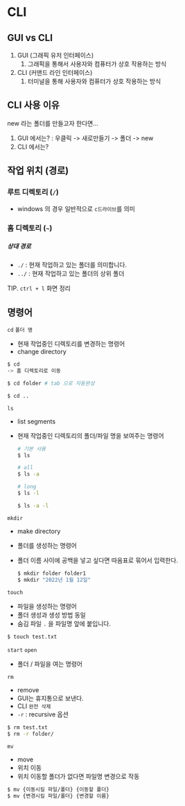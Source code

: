 # CLI

## GUI vs CLI

1. GUI (그래픽 유저 인터페이스)
   1. 그래픽을 통해서 사용자와 컴퓨터가 상호 작용하는 방식
2. CLI (커맨드 라인 인터페이스)
   1. 터미널을 통해 사용자와 컴퓨터가 상호 작용하는 방식



## CLI 사용 이유

new 라는 폴더를 만들고자 한다면...

1. GUI 에서는? : 우클릭 -> 새로만들기 -> 폴더 -> new
2. CLI 에서는?



## 작업 위치 (경로)

### 루트 디렉토리 (`/`)

- windows 의 경우 일반적으로 `c드라이브`를 의미

### 홈 디렉토리 (`~`)

##### 상대 경로

- `./` : 현재 작업하고 있는 폴더를 의미합니다.
- `../` : 현재 작업하고 있는 폴더의 상위 폴더



TIP. `ctrl + l` 화면 정리



## 명령어

`cd` `폴더 명`

- 현재 작업중인 디렉토리를 변경하는 명령어
- change directory

```bash
$ cd
-> 홈 디렉토리로 이동

$ cd folder # tab 으로 자동완성

$ cd ..
```



`ls` 

- list segments

- 현재 작업중인 디렉토리의 폴더/파일 명을 보여주는 명령어

  ```bash
  # 기본 사용
  $ ls
  
  # all
  $ ls -a
  
  # long
  $ ls -l
  
  $ ls -a -l
  ```



`mkdir`

- make directory

- 폴더를 생성하는 명령어

- 폴더 이름 사이에 공백을 넣고 싶다면 따옴표로 묶어서 입력한다.

  ```bash
  $ mkdir folder folder1
  $ mkdir "2022년 1월 12일"
  ```

  

`touch`

- 파일을 생성하는 명령어
- 폴더 생성과 생성 방법 동일
- 숨김 파일 `.` 을 파일명 앞에 붙입니다.

```bash
$ touch test.txt
```



`start` `open`

- 폴더 / 파일을 여는 명령어



`rm`

- remove
- GUI는 휴지통으로 보낸다.
- CLI `완전 삭제`
- `-r`  : recursive 옵션

```bash
$ rm test.txt
$ rm -r folder/
```



`mv`

- move
- 위치 이동
- 위치 이동할 폴더가 없다면 파일명 변경으로 작동

```bash
$ mv {이동시킬 파일/폴더} {이동할 폴더}
$ mv {변경시킬 파일/폴더} {변경할 이름}
```

